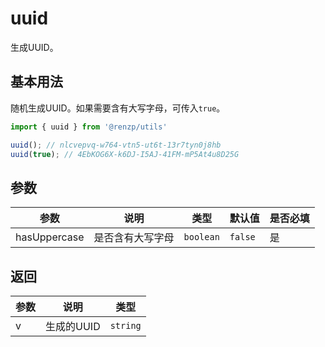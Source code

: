 # uuid

生成UUID。

## 基本用法

随机生成UUID。如果需要含有大写字母，可传入`true`。

```ts
import { uuid } from '@renzp/utils'

uuid(); // nlcvepvq-w764-vtn5-ut6t-13r7tyn0j8hb
uuid(true); // 4EbKOG6X-k6DJ-I5AJ-41FM-mP5At4u8D25G
```

## 参数

| 参数         | 说明             | 类型      | 默认值  | 是否必填 |
| ------------ | ---------------- | --------- | ------- | -------- |
| hasUppercase | 是否含有大写字母 | `boolean` | `false` | 是       |


## 返回

| 参数 | 说明       | 类型     |
| ---- | ---------- | -------- |
| v    | 生成的UUID | `string` |
